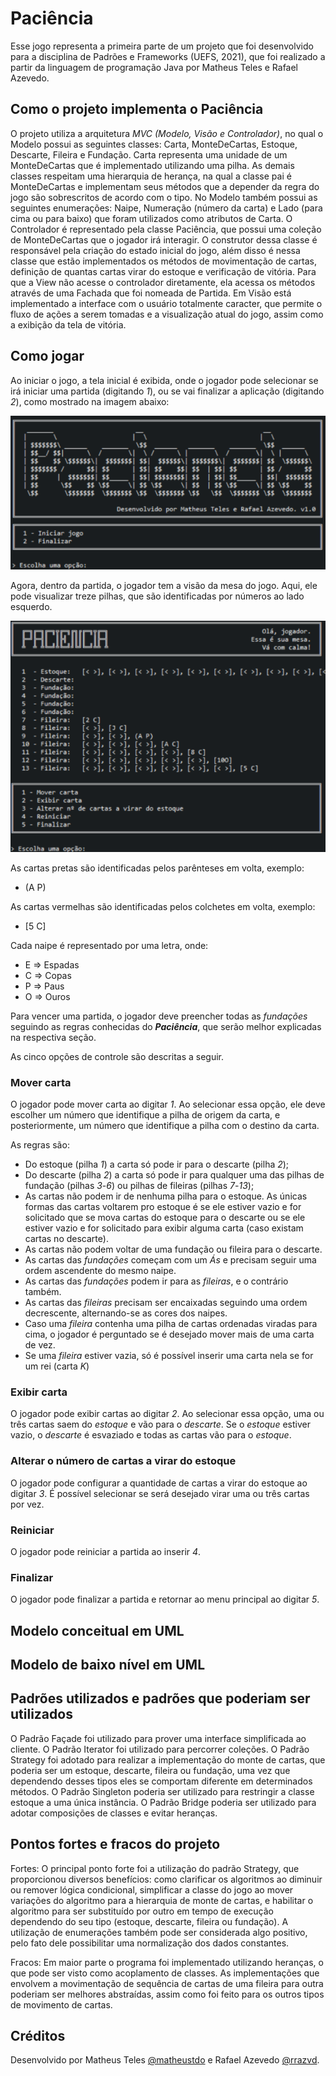 # Paciência
Esse jogo representa a primeira parte de um projeto que foi desenvolvido para a disciplina de Padrões e Frameworks (UEFS, 2021), que foi realizado a partir da linguagem de programação Java por Matheus Teles e Rafael Azevedo.

## Como o projeto implementa o Paciência
O projeto utiliza a arquitetura *MVC (Modelo, Visão e Controlador)*, no qual o Modelo possui as seguintes classes: Carta, MonteDeCartas, Estoque, Descarte, Fileira e Fundação. Carta representa uma unidade de um MonteDeCartas que é implementado utilizando uma pilha. As demais classes respeitam uma hierarquia de herança, na qual a classe pai é MonteDeCartas e implementam seus métodos que a depender da regra do jogo são sobrescritos de acordo com o tipo.  No Modelo também possui as seguintes enumerações: Naipe, Numeração (número da carta) e Lado (para cima ou para baixo) que foram utilizados como atributos de Carta.
O Controlador é representado pela classe Paciência, que possui uma coleção de MonteDeCartas que o jogador irá interagir. O construtor dessa classe é responsável pela criação do estado inicial do jogo, além disso é nessa classe que estão implementados os métodos de movimentação de cartas, definição de quantas cartas virar do estoque e verificação de vitória. 
Para que a View não acesse o controlador diretamente, ela acessa os métodos através de uma Fachada que foi nomeada de Partida.
Em Visão está implementado a interface com o usuário totalmente caracter, que permite o fluxo de ações a serem tomadas e a visualização atual do jogo, assim como a exibição da tela de vitória.

## Como jogar
Ao iniciar o jogo, a tela inicial é exibida, onde o jogador pode selecionar se irá iniciar uma partida (digitando *1*), ou se vai finalizar a aplicação (digitando *2*), como mostrado na imagem abaixo:

![Menu inicial](docs/inicio.png)

Agora, dentro da partida, o jogador tem a visão da mesa do jogo.
Aqui, ele pode visualizar treze pilhas, que são identificadas por números ao lado esquerdo.

![Tela da partida](docs/partida.png)

As cartas pretas são identificadas pelos parênteses em volta, exemplo:
- (A P)

As cartas vermelhas são identificadas pelos colchetes em volta, exemplo:
- [5 C]

Cada naipe é representado por uma letra, onde:	
- E => Espadas
- C => Copas
- P => Paus
- O => Ouros

Para vencer uma partida, o jogador deve preencher todas as _fundações_ seguindo as regras conhecidas do ***Paciência***, que serão melhor explicadas na respectiva seção.

As cinco opções de controle são descritas a seguir.

### Mover carta
O jogador pode mover carta ao digitar *1*.
Ao selecionar essa opção, ele deve escolher um número que identifique a pilha de origem da carta, e posteriormente, um número que identifique a pilha com o destino da carta.

As regras são:

- Do estoque (pilha *1*) a carta só pode ir para o descarte (pilha *2*);
- Do descarte (pilha *2*) a carta só pode ir para qualquer uma das pilhas de fundação (pilhas *3*-*6*) ou pilhas de fileiras (pilhas *7*-*13*);
- As cartas não podem ir de nenhuma pilha para o estoque. As únicas formas das cartas voltarem pro estoque é se ele estiver vazio e for solicitado que se mova cartas do estoque para o descarte ou se ele estiver vazio e for solicitado para exibir alguma carta (caso existam cartas no descarte).
- As cartas não podem voltar de uma fundação ou fileira para o descarte.
- As cartas das _fundações_ começam com um *Ás* e precisam seguir uma ordem ascendente do mesmo naipe.
- As cartas das _fundações_ podem ir para as _fileiras_, e o contrário também.
- As cartas das _fileiras_ precisam ser encaixadas seguindo uma ordem decrescente, alternando-se as cores dos naipes.
- Caso uma _fileira_ contenha uma pilha de cartas ordenadas viradas para cima, o jogador é perguntado se é desejado mover mais de uma carta de vez.
- Se uma _fileira_ estiver vazia, só é possível inserir uma carta nela se for um rei (carta *K*)

### Exibir carta
O jogador pode exibir cartas ao digitar *2*.
Ao selecionar essa opção, uma ou três cartas saem do _estoque_ e vão para o _descarte_.
Se o _estoque_ estiver vazio, o _descarte_ é esvaziado e todas as cartas vão para o _estoque_.

### Alterar o número de cartas a virar do estoque
O jogador pode configurar a quantidade de cartas a virar do estoque ao digitar *3*.
É possível selecionar se será desejado virar uma ou três cartas por vez.

### Reiniciar
O jogador pode reiniciar a partida ao inserir *4*.

### Finalizar
O jogador pode finalizar a partida e retornar ao menu principal ao digitar *5*.

## Modelo conceitual em UML

## Modelo de baixo nível em UML

## Padrões utilizados e padrões que poderiam ser utilizados
O Padrão Façade foi utilizado para prover uma interface simplificada ao cliente.
O Padrão Iterator foi utilizado para percorrer coleções.
O Padrão Strategy foi adotado para realizar a implementação do monte de cartas, que poderia ser um estoque, descarte, fileira ou fundação, uma vez que dependendo desses tipos eles se comportam diferente em determinados métodos.
O Padrão Singleton poderia ser utilizado para restringir a classe estoque a uma única instância.
O Padrão Bridge poderia ser utilizado para adotar composições de classes e evitar heranças.

## Pontos fortes e fracos do projeto
Fortes: O principal ponto forte foi a utilização do padrão Strategy, que proporcionou diversos benefícios: como clarificar os algoritmos ao diminuir ou remover lógica condicional, simplificar a classe do jogo ao mover variações do algoritmo para a hierarquia de monte de cartas, e habilitar o algoritmo para ser substituído por outro em tempo de execução dependendo do seu tipo (estoque, descarte, fileira ou fundação). A utilização de enumerações também pode ser considerada algo positivo, pelo fato dele possibilitar uma normalização dos dados constantes.

Fracos: Em maior parte o programa foi implementado utilizando heranças, o que pode ser visto como acoplamento de classes. As implementações que envolvem a movimentação de sequência de cartas de uma fileira para outra poderiam ser melhores abstraídas, assim como foi feito para os outros tipos de movimento de cartas. 


## Créditos
Desenvolvido por Matheus Teles [@matheustdo](https://github.com/matheustdo) e Rafael Azevedo [@rrazvd](https://github.com/rrazvd).
